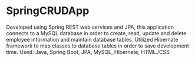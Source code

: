 # SpringCRUDApp
Developed using Spring REST web services and JPA, this application connects to a MySQL database in order to create, read, 
update and delete employee information and maintain database tables. Utilized Hibernate framework to map classes to database tables in order to save development time.
Used: Java, Spring Boot, JPA, MySQL, Hibernate, HTML./CSS

